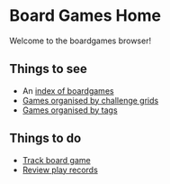 # Board Games Home

Welcome to the boardgames browser!

## Things to see

- An [index of boardgames](./browser/README.md)
- [Games organised by challenge grids](./grids/README.md)
- [Games organised by tags](./tags/README.md)

## Things to do

- [Track board game](./playrecords/boardgame-tracker.md)
- [Review play records](./playrecords/review-records.md)